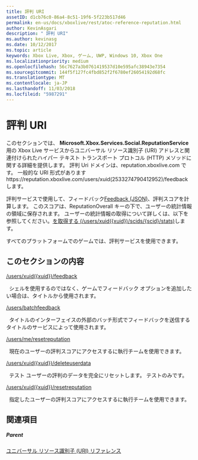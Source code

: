 ```yaml
---
title: 評判 URI
assetID: d1cb76c0-86a4-8c51-19f6-5f223b517d46
permalink: en-us/docs/xboxlive/rest/atoc-reference-reputation.html
author: KevinAsgari
description: " 評判 URI"
ms.author: kevinasg
ms.date: 10/12/2017
ms.topic: article
keywords: Xbox Live, Xbox, ゲーム, UWP, Windows 10, Xbox One
ms.localizationpriority: medium
ms.openlocfilehash: 56c7627a3b0761419537d10e595afc38943e7354
ms.sourcegitcommit: 144f5f127fc4fbd852f2f6780ef26054192d68fc
ms.translationtype: MT
ms.contentlocale: ja-JP
ms.lasthandoff: 11/03/2018
ms.locfileid: "5987291"
---
```

# <a name="reputation-uris"></a>評判 URI
 
このセクションでは、 **Microsoft.Xbox.Services.Social.ReputationService**用の Xbox Live サービスからユニバーサル リソース識別子 (URI) アドレスと関連付けられたハイパー テキスト トランスポート プロトコル (HTTP) メソッドに関する詳細を提供します。 評判 Uri ドメインは、reputation.xboxlive.com です。 一般的な URI 形式がありますhttps://reputation.xboxlive.com/users/xuid(2533274790412952)/feedbackします。 
 
評判サービスで使用して、フィードバック[Feedback (JSON)](../../json/json-feedback.md)、評判スコアを計算します。 このスコアは、ReputationOverall キーの下で、ユーザーの統計情報の領域に保存されます。 ユーザーの統計情報の取得について詳しくは、以下を参照してください。[を取得する (/users/xuid({xuid})/scids/{scid}/stats)](../userstats/uri-usersxuidscidsscidstatsget.md)します。 
 
すべてのプラットフォームでのゲームでは、評判サービスを使用できます。
 
<a id="ID4EMB"></a>

 
## <a name="in-this-section"></a>このセクションの内容

[/users/xuid({xuid})/feedback](uri-reputationusersxuidfeedback.md)

&nbsp;&nbsp;シェルを使用するのではなく、ゲームでフィードバック オプションを追加したい場合は、タイトルから使用されます。

[/users/batchfeedback](uri-reputationusersbatchfeedback.md)

&nbsp;&nbsp;タイトルのインターフェイスの外部のバッチ形式でフィードバックを送信するタイトルのサービスによって使用されます。

[/users/me/resetreputation](uri-usersmeresetreputation.md)

&nbsp;&nbsp;現在のユーザーの評判スコアにアクセスするに執行チームを使用できます。

[/users/xuid({xuid})/deleteuserdata](uri-usersxuiddeleteuserdata.md)

&nbsp;&nbsp;テスト ユーザーの評判のデータを完全にリセットします。 テストのみです。

[/users/xuid({xuid})/resetreputation](uri-usersxuidresetreputation.md)

&nbsp;&nbsp;指定したユーザーの評判スコアにアクセスするに執行チームを使用できます。
 
<a id="ID4E5B"></a>

 
## <a name="see-also"></a>関連項目
 
<a id="ID4EAC"></a>

 
##### <a name="parent"></a>Parent 

[ユニバーサル リソース識別子 (URI) リファレンス](../atoc-xboxlivews-reference-uris.md)

   
